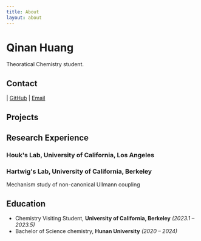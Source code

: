 ```yaml
---
title: About
layout: about
---
```

# Qinan Huang

Theoratical Chemistry student.

## Contact

| [GitHub](https://github.com/tetryl-boy)  | [Email](tetryl@hnu.edu.cn) 


## Projects 


## Research Experience

### Houk's Lab, University of California, Los Angeles

### Hartwig's Lab, University of California, Berkeley

Mechanism study of non-canonical Ullmann coupling


## Education

- Chemistry Visiting Student, **University of California, Berkeley** *(2023.1 – 2023.5)*
- Bachelor of Science chemistry, **Hunan University** *(2020 – 2024)*
